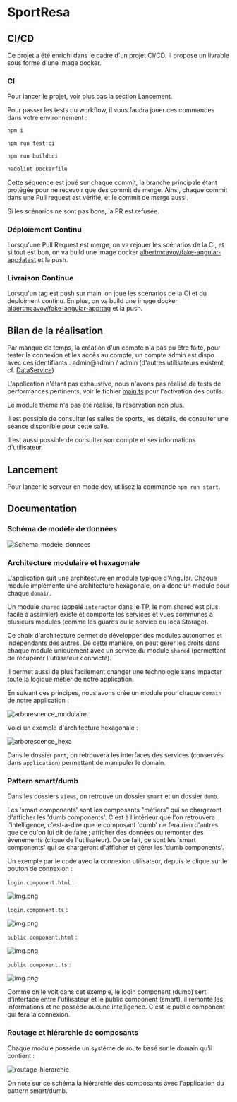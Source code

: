 # SportResa

## CI/CD

Ce projet a été enrichi dans le cadre d'un projet CI/CD. Il propose un livrable sous forme d'une image docker.

### CI
Pour lancer le projet, voir plus bas la section Lancement.

Pour passer les tests du workflow, il vous faudra jouer ces commandes dans votre environnement :

```bash
npm i
```
```bash
npm run test:ci
```
```bash
npm run build:ci
```
```bash
hadolint Dockerfile
```

Cette séquence est joué sur chaque commit, la branche principale étant protégée pour ne recevoir que des commit de merge.
Ainsi, chaque commit dans une Pull request est vérifié, et le commit de merge aussi.

Si les scénarios ne sont pas bons, la PR est refusée.

### Déploiement Continu

Lorsqu'une Pull Request est merge, on va rejouer les scénarios de la CI, et si tout est bon, on va build une image docker [albertmcavoy/fake-angular-app:latest](https://hub.docker.com/r/albertmcavoy/fake-angular-app) et la push.

### Livraison Continue

Lorsqu'un tag est push sur main, on joue les scénarios de la CI et du déploiment continu. En plus, on va build une image docker [albertmcavoy/fake-angular-app:tag](https://hub.docker.com/r/albertmcavoy/fake-angular-app) et la push.

## Bilan de la réalisation

Par manque de temps, la création d'un compte n'a pas pu être faite, pour tester la connexion et les accès au compte, un compte admin est dispo avec ces identifiants : admin@admin / admin (d'autres utilisateurs existent, cf. [DataService](src/app/DataService.ts))

L'application n'étant pas exhaustive, nous n'avons pas réalisé de tests de performances pertinents, voir le fichier [main.ts](src/main.ts) pour l'activation des outils.

Le module thème n'a pas été réalisé, la réservation non plus.

Il est possible de consulter les salles de sports, les détails, de consulter une séance disponible pour cette salle.

Il est aussi possible de consulter son compte et ses informations d'utilisateur.

## Lancement

Pour lancer le serveur en mode dev, utilisez la commande `npm run start`.

## Documentation
### Schéma de modèle de données
![Schema_modele_donnees](doc/modele_donnees.png)

### Architecture modulaire et hexagonale

L'application suit une architecture en module typique d'Angular. Chaque module implémente une architecture hexagonale, on a donc un module pour chaque `domain`.

Un module `shared` (appelé `interactor` dans le TP, le nom shared est plus facile à assimiler) existe et comporte les services et vues communes à plusieurs modules (comme les guards ou le service du localStorage).

Ce choix d'architecture permet de développer des modules autonomes et indépendants des autres. De cette manière, on peut gérer les droits dans chaque module uniquement avec un service du module `shared` (permettant de récupérer l'utilisateur connecté).  

Il permet aussi de plus facilement changer une technologie sans impacter toute la logique métier de notre application.

En suivant ces principes, nous avons créé un module pour chaque `domain` de notre application :

![arborescence_modulaire](doc/arbo_modulaire.png)

Voici un exemple d'architecture hexagonale :

![arborescence_hexa](doc/arbo_hexa.png)

Dans le dossier `port`, on retrouvera les interfaces des services (conservés dans `application`) permettant de manipuler le domain.

### Pattern smart/dumb

Dans les dossiers `views`, on retrouve un dossier `smart` et un dossier `dumb`.

Les 'smart components' sont les composants "métiers" qui se chargeront d'afficher les 'dumb components'. C'est à l'intérieur que l'on retrouvera l'intelligence, c'est-à-dire que le composant 'dumb' ne fera rien d'autres que ce qu'on lui dit de faire ; afficher des données ou remonter des évènements (clique de l'utilisateur).
De ce fait, ce sont les 'smart components' qui se chargeront d'afficher et gérer les 'dumb components'.

Un exemple par le code avec la connexion utilisateur, depuis le clique sur le bouton de connexion :

`login.component.html` :

![img.png](doc/login_component_html.png)

`login.component.ts` :

![img.png](doc/login_component_ts.png)

`public.component.html` :

![img.png](doc/public_component_html.png)

`public.component.ts` :

![img.png](doc/public_component_ts.png)

Comme on le voit dans cet exemple, le login component (dumb) sert d'interface entre l'utilisateur et le public component (smart), il remonte les informations et ne possède aucune intelligence.
C'est le public component qui fera la connexion.

### Routage et hiérarchie de composants

Chaque module possède un système de route basé sur le domain qu'il contient :

![routage_hierarchie](doc/routage_hierarchie.png)

On note sur ce schéma la hiérarchie des composants avec l'application du pattern smart/dumb.
